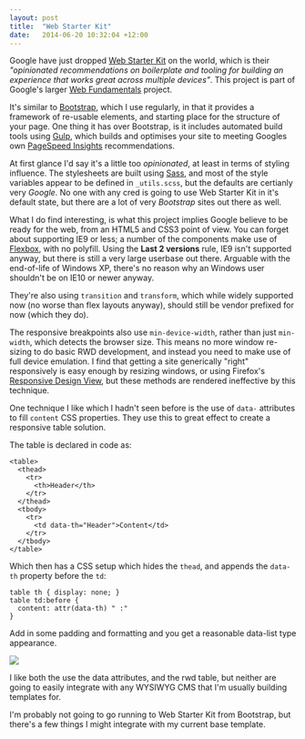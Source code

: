 ```yaml
---
layout: post
title:  "Web Starter Kit"
date:   2014-06-20 10:32:04 +12:00
---
```


Google have just dropped [Web Starter Kit](https://developers.google.com/web/starter-kit/) on the world, which is their _"opinionated recommendations on boilerplate and tooling for building an experience that works great across multiple devices"_. This project is part of Google's larger [Web Fundamentals](https://developers.google.com/web/fundamentals/) project.

It's similar to [Bootstrap](http://getbootstrap.com/), which I use regularly, in that it provides a framework of re-usable elements, and starting place for the structure of your page. One thing it has over Bootstrap, is it includes automated build tools using [Gulp](http://gulpjs.com/), which builds and optimises your site to meeting Googles own [PageSpeed Insights](https://developers.google.com/speed/pagespeed/insights/) recommendations.

At first glance I'd say it's a little too _opinionated_, at least in terms of styling influence. The stylesheets are built using [Sass](http://sass-lang.com/), and most of the style variables appear to be defined in `_utils.scss`, but the defaults are certianly very _Google_. No one with any cred is going to use Web Starter Kit in it's default state, but there are a lot of very _Bootstrap_ sites out there as well.

What I do find interesting, is what this project implies Google believe to be ready for the web, from an HTML5 and CSS3 point of view. You can forget about supporting IE9 or less; a number of the components make use of [Flexbox](https://developer.mozilla.org/en-US/docs/Web/Guide/CSS/Flexible_boxes), with no polyfill. Using the __Last 2 versions__ rule, IE9 isn't supported anyway, but there is still a very large userbase out there. Arguable with the end-of-life of Windows XP, there's no reason why an Windows user shouldn't be on IE10 or newer anyway.

They're also using `transition` and `transform`, which while widely supported now (no worse than flex layouts anyway), should still be vendor prefixed for now (which they do).

The responsive breakpoints also use `min-device-width`, rather than just `min-width`, which detects the browser size. This means no more window re-sizing to do basic RWD development, and instead you need to make use of full device emulation. I find that getting a site generically "right" responsively is easy enough by resizing windows, or using Firefox's [Responsive Design View](https://developer.mozilla.org/en-US/docs/Tools/Responsive_Design_View), but these methods are rendered ineffective by this technique.

One technique I like which I hadn't seen before is the use of `data-` attributes to fill `content` CSS properties. They use this to great effect to create a responsive table solution.

The table is declared in code as:

    <table>
      <thead>
        <tr>
          <th>Header</th>
        </tr>
      </thead>
      <tbody>
        <tr>
          <td data-th="Header">Content</td>
        </tr>
      </tbody>
    </table>

Which then has a CSS setup which hides the `thead`, and appends the `data-th` property before the `td`:

    table th { display: none; }
    table td:before {
      content: attr(data-th) " :"
    }

Add in some padding and formatting and you get a reasonable data-list type appearance.

<img src="/img/posts/2014-06-20-web-starter-kit/table-datalist.png">

I like both the use the data attributes, and the rwd table, but neither are going to easily integrate with any WYSIWYG CMS that I'm usually building templates for.

I'm probably not going to go running to Web Starter Kit from Bootstrap, but there's a few things I might integrate with my current base template.
